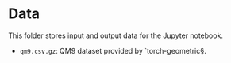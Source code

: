 # Data

This folder stores input and output data for the Jupyter notebook.

- `qm9.csv.gz`: QM9 dataset provided by `torch-geometric§.
